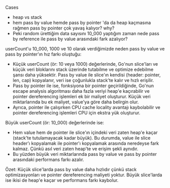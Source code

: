 Cases

- heap vs stack
- hem pass by value hemde pass by pointer 'da da heap kaçmasına rağmen pass by pointer çok yavaş kalıyor? why?
- Peki random ürettiğim data sayısını 10_000 yaptığım zaman nede pass by reference ile pass by value arasındaki fark azalıyor?

userCount'u 10_000, 1000 ve 10 olarak verdiğimizde neden pass by value ve pass by pointer'ın hız farkı oluştuğu:

- Küçük userCount (ör: 10 veya 1000) değerlerinde, Go'nun slice'ları ve küçük veri bloklarını stack üzerinde tutabilme ve optimize edebilme şansı daha yüksektir. Pass by value ile slice'ın kendisi (header: pointer, len, cap) kopyalanır, veri ise çoğunlukla stack'te kalır ve hızlı erişilir.
- Pass by pointer ile ise, fonksiyona bir pointer geçirildiğinde, Go'nun escape analysis algoritması daha fazla veriyi heap'e kaçırabilir ve pointer dereferencing işlemleri ek bir maliyet oluşturur. Küçük veri miktarlarında bu ek maliyet, value'ya göre daha belirgin olur.
- Ayrıca, pointer ile çalışırken CPU cache locality avantajı kaybolabilir ve pointer dereferencing işlemleri CPU için ekstra yük oluşturur.

Büyük userCount (ör: 10_000) değerlerinde ise:

- Hem value hem de pointer ile slice'ın içindeki veri zaten heap'e kaçar (stack'te tutulamayacak kadar büyük). Bu durumda, value ile slice header'ı kopyalamak ile pointer'ı kopyalamak arasında neredeyse fark kalmaz. Çünkü asıl veri zaten heap'te ve erişim şekli aynıdır.
- Bu yüzden büyük veri miktarlarında pass by value ve pass by pointer arasındaki performans farkı azalır.

Özet: Küçük slice'larda pass by value daha hızlıdır çünkü stack optimizasyonları ve pointer dereferencing maliyeti yoktur. Büyük slice'larda ise ikisi de heap'e kaçar ve performans farkı kaybolur.
